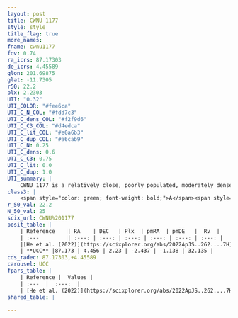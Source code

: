 ```yaml
---
layout: post
title: CWNU 1177
style: style
title_flag: true
more_names: 
fname: cwnu1177
fov: 0.74
ra_icrs: 87.17303
de_icrs: 4.45589
glon: 201.69875
glat: -11.7305
r50: 22.2
plx: 2.2303
UTI: "0.32"
UTI_COLOR: "#fee6ca"
UTI_C_N_COL: "#fdd7c3"
UTI_C_dens_COL: "#f2f9d6"
UTI_C_C3_COL: "#d4edca"
UTI_C_lit_COL: "#e0a6b3"
UTI_C_dup_COL: "#a6cab9"
UTI_C_N: 0.25
UTI_C_dens: 0.6
UTI_C_C3: 0.75
UTI_C_lit: 0.0
UTI_C_dup: 1.0
UTI_summary: |
    CWNU 1177 is a relatively close, poorly populated, moderately dense object of high C3 quality. It was recently reported in the literature.
class3: |
    <span style="color: green; font-weight: bold;">A</span><span style="color: #FFC300; font-weight: bold;">B</span>
r_50_val: 22.2
N_50_val: 25
scix_url: CWNU%201177
posit_table: |
    | Reference    | RA    | DEC   | Plx  | pmRA  | pmDE   |  Rv  |
    | :---         | :---: | :---: | :---: | :---: | :---: | :---: |
    |[He et al. (2022)](https://scixplorer.org/abs/2022ApJS..262....7H) | 87.273 | 4.419 | 2.23 | -2.463 | -1.148 | -- |
    | **UCC** |87.173 | 4.456 | 2.23 | -2.437 | -1.138 | 32.135 | 
cds_radec: 87.17303,+4.45589
carousel: UCC
fpars_table: |
    | Reference |  Values |
    | :---  |  :---:  |
    | [He et al. (2022)](https://scixplorer.org/abs/2022ApJS..262....7H) | `A0=1.45, logAge=6.85` |
shared_table: |
    
---
```

